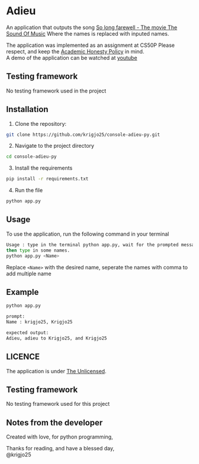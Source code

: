 # Adieu
An application that outputs the song [So long farewell - The movie The Sound Of Music](https://www.youtube.com/watch?v=Qy9_lfjQopU)
Where the names is replaced with inputed names.

The application was implemented as an assignment at CS50P
Please respect, and keep the [Academic Honesty Policy](https://cs50.harvard.edu/x/2023/honesty/) in mind.<br>
A demo of the application can be watched at [youtube]()


##  Testing framework
No testing framework used in the project

## Installation
1. Clone the repository:
```sh
git clone https://github.com/krigjo25/console-adieu-py.git
```

2. Navigate to the project directory
```sh
cd console-adieu-py
```

3. Install the requirements
```sh
pip install -r requirements.txt
```
4. Run the file
```sh
python app.py
```

##  Usage
To use the application, run the following command in your terminal

```sh
Usage : type in the terminal python app.py, wait for the prompted message
then type in some names.
python app.py <Name>
```
Replace `<Name>` with the desired name, seperate the names with comma to add multiple name

## Example
```sh
python app.py

prompt:
Name : krigjo25, Krigjo25

expected output:
Adieu, adieu to Krigjo25, and Krigjo25
```

## LICENCE
The application is under [The Unlicensed](./LICENCE).

##  Testing framework
No testing framework used for this project

## Notes from the developer
Created with love, for python programming,

Thanks for reading, and have a blessed day,<br>
@krigjo25
